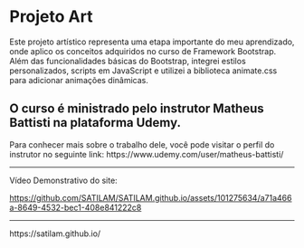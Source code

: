<h1>Projeto Art</h1>
<p>Este projeto artístico representa uma etapa importante do meu aprendizado, 
onde aplico os conceitos adquiridos no curso de Framework Bootstrap. <br>
Além das funcionalidades básicas do Bootstrap, integrei estilos personalizados, scripts em JavaScript e utilizei a biblioteca animate.css para adicionar animações dinâmicas.</p>

<h2>O curso é ministrado pelo instrutor Matheus Battisti na plataforma Udemy.</h2> 
Para conhecer mais sobre o trabalho dele, você pode visitar o perfil do instrutor no seguinte link: https://www.udemy.com/user/matheus-battisti/

<hr>
Vídeo Demonstrativo do site:



https://github.com/SATILAM/SATILAM.github.io/assets/101275634/a71a466a-8649-4532-bec1-408e841222c8




<hr>
https://satilam.github.io/
